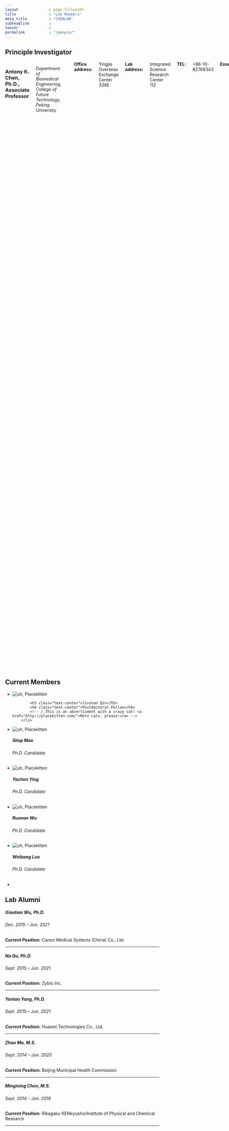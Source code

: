 ```yaml
---
layout              : page-fullwidth
title               : "Lab Members"
meta_title          : "CHENLAB"
subheadline         : 
teaser              : 
permalink           : "/people/"
---
```


## Principle Investigator

<div class="row">
  <div class="large-4 columns">
  	<div class="border-dotted radius b30">
		<img src="{{ site.urlimg }}members/ac_picture.jpg" alt="">
	</div>
  
  </div>

  <div class="large-8 columns">
            <h3>Antony K. Chen, Ph.D., Associate Professor</h3>
<p><em>Department of Biomedical Engineering, College of Future Technology, Peking University</em></p>
<br/><strong>Office address:</strong> Yingjie Overseas Exchange Center 338E
<br/><strong>Lab address:</strong> Integrated Science Research Center 112
<br/><strong>TEL:</strong> +86-10-62768343
<br/><strong>Email:</strong> chenak@pku.edu.cn<br/>
<p><strong>Research Interests</strong></p>
<p>DNA/RNA Nanotechnologies, Molecular Probes, Single-molecule Fluorescence Imaging, Live-cell Imaging, Cell Biology</p>
<p><strong>Education</strong></p>
<ul>
<li>2004–2008&emsp;Ph.D.; University of Pennsylvania (in Biomedical Engineering)</li>
<li>2000–2002&emsp;M.S.; University of California, San Diego (in Biomedical Engineering)   </li>
<li>1996–2000&emsp;B.S.; University of California, San Diego (in Biomedical Engineering)      </li>

</ul>
<p><strong>Major Professional Experiences</strong></p>
<ul>
<li>2021.01–Present&emsp;Associate Professor, Department of Biomedical Engineering, College of Future Technology, Peking University</li>
<li>2019.08–2020.12&emsp;Associate Professor, Department of Biomedical Engineering, College of Engineering, Peking University</li>
<li>2013.04–2019.07&emsp;Assistant Professor, Department of Biomedical Engineering, College of Engineering, Peking University</li>
<li>2010–2013&emsp;Postdoc; National Institutes of Health;  Jennifer Lippincott-Schwartz's lab</li>
<li>2010–2012&emsp;Postdoc; National Institute of Standards and Technology; Anne Plant's lab</li>
<li>2009–2010&emsp;Postdoc; University of Pennsylvania; Andrew Tsourkas' lab</li>

</ul>
<p><strong>Funded Projects</strong></p>
<ul>
<li>2022.01–2026.06&emsp;干细胞命运决定过程中胞核无膜颗粒小体的结构、定位、组成成分及其动态变化研究（科技部国家重点研发计划课题） 课题负责人</li>
<li>2022.01–2025.12&emsp;活细胞中线粒体RNA实时可视化技术平台的建立和应用研究（国家自然科学基金面上项目） 课题负责人</li>
<li>2017.01–2021.12&emsp;活细胞单分子成像内源RNA技术（国家自然科学基金面上项目） 课题负责人</li>
<li>2016.07–2021.07&emsp;活细胞中蛋白质机器构象改变实时观测技术（科技部国家重点研发计划课题） 课题负责人</li>
<li>2016.07–2021.07&emsp;非编码 RNA 介导的染色质高级结构动态变化对神经细胞谱系命运决定的调控功能及分子机制（外胚层）（科技部国家重点研发计划课题） 课题骨干</li>
<li>2016.01–2018.12&emsp;引入Pentabase的分子信标再活细胞中的功能性研究与应用（北京市自然科学基金面上项目） 课题负责人</li>
<li>2014.01–2017.12&emsp;新型分子信标研究及其在活细胞内HIV-1病毒RNA成像的应用（国家自然科学基金面上项目） 课题负责人</li>
           
</ul>


  </div>
</div>



## Current Members

<ul class="small-block-grid-2 medium-block-grid-3 large-block-grid-4">
  <li><img src="{{ site.urlimg }}members/qjs_picture.png" alt="uh, Placekitten">
		
            <h5 class="text-center">Jinshan Qin</h5>
            <h6 class="text-center">Postdoctoral Fellow</h6>
			<!-- /.This is an advertisment with a crazy cat! <a href="http://placekitten.com/">More cats, please!</a> -->
		</li>
  <li><img src="{{ site.urlimg }}members/msq_picture.png" alt="uh, Placekitten">
		<p class="text-center">
            <h5 class="text-center">Shiqi Mao</h5>
            <h6 class="text-center">Ph.D. Candidate</h6>
			<!-- /.This is an advertisment with a crazy cat! <a href="http://placekitten.com/">More cats, please!</a> -->
  <li><img src="{{ site.urlimg }}members/yc_picture.png" alt="uh, Placekitten">
		<p class="text-center">
            <h5 class="text-center">Yachen Ying</h5>
            <h6 class="text-center">Ph.D. Candidate</h6>
			<!-- /.This is an advertisment with a crazy cat! <a href="http://placekitten.com/">More cats, please!</a> -->
		</p></li>
  <li><img src="{{ site.urlimg }}members/wrn_picture.png" alt="uh, Placekitten">
		<p class="text-center">
            <h5 class="text-center">Ruonan Wu</h5>
            <h6 class="text-center">Ph.D. Candidate</h6>
			<!-- /.This is an advertisment with a crazy cat! <a href="http://placekitten.com/">More cats, please!</a> -->
		</p></li>
  <li><img src="{{ site.urlimg }}members/lwb_picture.png" alt="uh, Placekitten">
		<p class="text-center">
            <h5 class="text-center">Weibang Luo</h5>
            <h6 class="text-center">Ph.D. Candidate</h6>
			<!-- /.This is an advertisment with a crazy cat! <a href="http://placekitten.com/">More cats, please!</a> -->
		</p></li>
  <li><!-- Your content goes here --></li>
</ul>


## Lab Alumni

##### Xiaotian Wu, Ph.D.
###### Dec. 2015 – Jun. 2021
***Current Position:*** Canon Medical Systems (China) Co., Ltd.

-----

##### Na Qu, Ph.D.
###### Sept. 2015 – Jun. 2021
***Current Position:*** Zybio Inc.

-----

##### Yantao Yang, Ph.D.
###### Sept. 2015 – Jun. 2021
***Current Position:*** Huawei Technologies Co., Ltd.

-----

##### Zhao Ma, M.S.
###### Sept. 2014 – Jun. 2020
***Current Position:*** Beijing Municipal Health Commission

-----

##### Mingming Chen, M.S.
###### Sept. 2014 – Jun. 2018
***Current Position:*** RIkagaku KENkyusho/Institute of Physical and Chemical Research

-----
